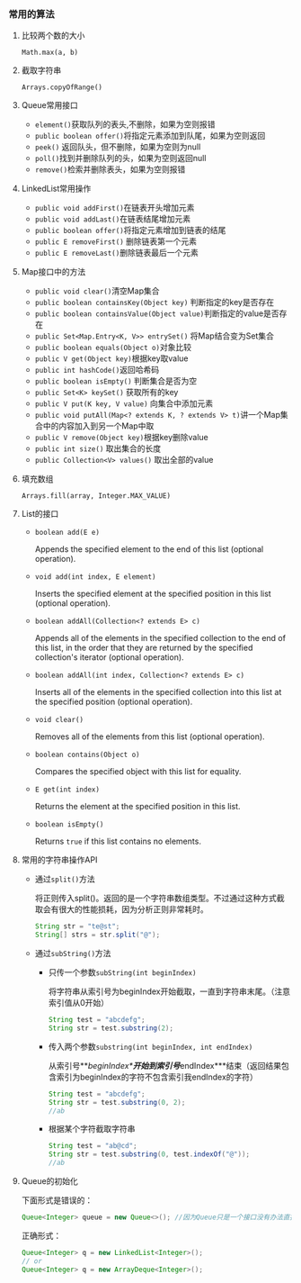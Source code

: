 ### 常用的算法

1. 比较两个数的大小

   `Math.max(a, b)`

2. 截取字符串

   `Arrays.copyOfRange()`

3. Queue常用接口

   - `element()`获取队列的表头,不删除，如果为空则报错
   - `public boolean offer()`将指定元素添加到队尾，如果为空则返回
   - `peek()` 返回队头，但不删除，如果为空则为null
   - `poll()`找到并删除队列的头，如果为空则返回null
   - `remove()`检索并删除表头，如果为空则报错

4. LinkedList常用操作

   -  `public void addFirst()`在链表开头增加元素
   - `public void addLast()`在链表结尾增加元素
   - `public boolean offer()`将指定元素增加到链表的结尾
   - `public E removeFirst()` 删除链表第一个元素
   - `public E removeLast()`删除链表最后一个元素
   
5. Map接口中的方法   
   
   - `public void clear()`清空Map集合
   - `public boolean containsKey(Object key)` 判断指定的key是否存在
   - `public boolean containsValue(Object value)`判断指定的value是否存在
   - `public Set<Map.Entry<K, V>> entrySet()` 将Map结合变为Set集合
   - `public boolean equals(Object o)`对象比较
   - `public V get(Object key)`根据key取value
   - `public int hashCode()`返回哈希码
   - `public boolean isEmpty()` 判断集合是否为空
   - `public Set<K> keySet()` 获取所有的key
   - `public V put(K key, V value)` 向集合中添加元素
   - `public void putAll(Map<? extends K, ? extends V> t)`讲一个Map集合中的内容加入到另一个Map中取
   - `public V remove(Object key)`根据key删除value
   - `public int size()` 取出集合的长度
   - `public Collection<V> values()` 取出全部的value
   
6. 填充数组

   `Arrays.fill(array, Integer.MAX_VALUE)`

7. List的接口

   - `boolean add(E e)`
   
     Appends the specified element to the end of this list (optional operation).
   
   - `void add(int index, E element)`
   
     Inserts the specified element at the specified position in this list (optional operation).
   
   - `boolean addAll(Collection<? extends E> c)`
   
     Appends all of the elements in the specified collection to the end of this list, in the order that they are returned by the specified collection's iterator (optional operation).
   
   - `boolean addAll(int index, Collection<? extends E> c)`
   
     Inserts all of the elements in the specified collection into this list at the specified position (optional operation).
   
   - `void clear()`
   
     Removes all of the elements from this list (optional operation).
   
   - `boolean contains(Object o) `
   
     Compares the specified object with this list for equality.
   
   - `E get(int index)`
   
     Returns the element at the specified position in this list.
   
   - `boolean isEmpty()`
   
     Returns `true` if this list contains no elements.
   
8. 常用的字符串操作API

   - 通过`split()`方法

     将正则传入split()。返回的是一个字符串数组类型。不过通过这种方式截取会有很大的性能损耗，因为分析正则非常耗时。

     ```java
     String str = "te@st";
     String[] strs = str.split("@");
     ```

   - 通过`subString()`方法

     - 只传一个参数`subString(int beginIndex)`

       将字符串从索引号为beginIndex开始截取，一直到字符串末尾。（注意索引值从0开始）

       ```java
       String test = "abcdefg";
       String str = test.substring(2);
       ```

     - 传入两个参数`substring(int beginIndex, int endIndex)`

       从索引号***beginIndex\***开始到索引号***endIndex\***结束（返回结果包含索引为beginIndex的字符不包含索引我endIndex的字符）

       ```java
       String test = "abcdefg";
       String str = test.substring(0, 2);
       //ab
       ```

     - 根据某个字符截取字符串

       ```java
       String test = "ab@cd";
       String str = test.substring(0, test.indexOf("@"));
       //ab
       ```

9. Queue的初始化

   下面形式是错误的：

   ```java
   Queue<Integer> queue = new Queue<>(); //因为Queue只是一个接口没有办法直接实例化
   ```

   正确形式：

   ```java
   Queue<Integer> q = new LinkedList<Integer>();
   // or
   Queue<Integer> q = new ArrayDeque<Integer>();
   ```

   
